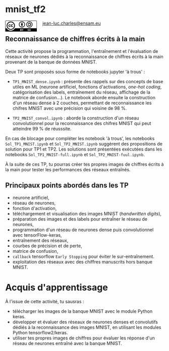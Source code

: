 # mnist_tf2

<img src='./img/CC-BY-SA.jpeg' width=100 style="vertical-align:middle; float:left"> &emsp; jean-luc.charles@ensam.eu 

## Reconnaissance de chiffres écrits à la main

Cette activité propose la programmation, l'entraînement et l'évaluation de réseaux de neurones dédiés à la reconnaissance de chiffres écrits à la main provenant de la banque de données MNIST.

Deux TP sont proposés sous forme de notebooks jupyter 'à trous' :

- `TP1_MNIST_dense.ipynb` : présente des rappels sur des concepts de base utiles en ML (neurone artificiel, fonctions d'activations, *one-hot coding*, catégorisation des labels, entraînement du réseau, affichage de la matrice de confusion...).
Le notebook aborde ensuite la construction d'un réseau dense à 2 couches, permettant de reconnaissance les chifres MNIST avec une précision qui voisine de 98 %.

- `TP2_MNIST_convol.ipynb` : aborde la construction d'un réseau convolutionnel pour la reconnaissance des chifres MNIST qui peut atteindre 99 % de réusssite.

En cas de blocage pour compléter les notebook 'à trous', les notebooks `Sol_TP1_MNIST.ipynb` et `Sol_TP2_MNIST.ipynb` suggèrent des propositions de solution pour TP1  et TP2. Les solutions sont présentées exécutées dans les notebooks `Sol_TP1_MNIST-full.ipynb` et `Sol_TP2_MNIST-fuul.ipynb`. 

À la suite de ces TP, tu pourras créer tes propres images de chiffres écrits à la main pour tester les performances des réseaux entraînés.


## Principaux points abordés dans les TP

- neurone artificiel,
- réseau de neurones,
- fonction d'activation,
- téléchargement et visualisation des images MNIST (*handwritten digits*),
- préparation des images et des labels pour entraÎner le réseau de neurones,
- programmation d'un réseau de neurones dense puis convolutionnel avec tensorFlow-keras,
- entraînement des réseaux,
- courbes de précision et de perte,
- matrice de confusion,
- `callback` tensorflow `Early Stopping` pour éviter le sur-entraînement.
- exploitation des réseaux avec des chiffres manuscrits hors banque MNIST.


# Acquis d'apprentissage

À l'issue de cette activité, tu sausras :
- télécharger les images de la banque MNIST avec le module Python keras.
- développer et évaluer des réseaux de neurones denses et convolutifs dédiés à la reconnaissance des images MNIST, en utilisant les modules Python tensorflow2/keras.
- utiliser tes propres images de chiffres pour évaluer les réponse d'un réseau de neurones entraîné avec la banque MNIST.

